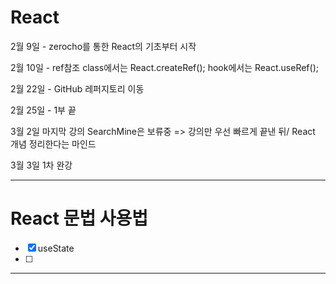 # React

2월 9일 - zerocho를 통한 React의 기초부터 시작

2월 10일 - ref참조
    class에서는 React.createRef();
    hook에서는 React.useRef();

2월 22일 - GitHub 레퍼지토리 이동

2월 25일 - 1부 끝

3월 2일 마지막 강의 SearchMine은 보류중
=> 강의만 우선 빠르게 끝낸 뒤/ React 개념 정리한다는 마인드

3월 3일 1차 완강    

---
# React 문법 사용법
- [x] useState 
- [ ] 


***